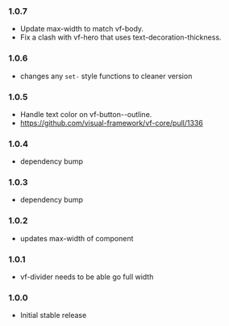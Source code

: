 ### 1.0.7

* Update max-width to match vf-body.
* Fix a clash with vf-hero that uses text-decoration-thickness.

### 1.0.6

* changes any `set-` style functions to cleaner version

### 1.0.5

* Handle text color on vf-button--outline.
* https://github.com/visual-framework/vf-core/pull/1336

### 1.0.4

* dependency bump

### 1.0.3

* dependency bump

### 1.0.2

* updates max-width of component

### 1.0.1

* vf-divider needs to be able go full width

### 1.0.0

* Initial stable release
